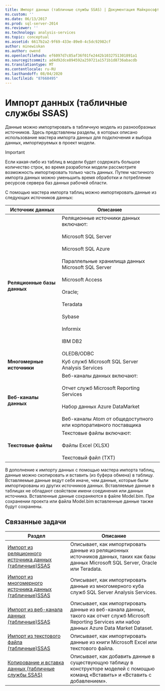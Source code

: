 ```yaml
---
title: Импорт данных (табличные службы SSAS) | Документация Майкрософт
ms.custom: ''
ms.date: 06/13/2017
ms.prod: sql-server-2014
ms.reviewer: ''
ms.technology: analysis-services
ms.topic: conceptual
ms.assetid: 6617b2a2-9f69-433e-89e0-4c5dc92982cf
author: minewiskan
ms.author: owend
ms.openlocfilehash: ef6097d7c85af36f01fe2442b1032751301891a1
ms.sourcegitcommit: ad4d92dce894592a259721a1571b1d8736abacdb
ms.translationtype: MT
ms.contentlocale: ru-RU
ms.lasthandoff: 08/04/2020
ms.locfileid: "87668495"
---
```

# <a name="import-data-ssas-tabular"></a>Импорт данных (табличные службы SSAS)
  Данные можно импортировать в табличную модель из разнообразных источников. Здесь представлены разделы, в которых описано использование мастера импорта данных для подключения и выбора данных, импортируемых в проект модели.  
  
> [!IMPORTANT]  
>  Если какая-либо из таблиц в модели будет содержать большое количество строк, во время разработки модели рассмотрите возможность импортировать только часть данных. Путем частичного импорта данных можно уменьшить время обработки и потребление ресурсов сервера баз данных рабочей области.  
  
 С помощью мастера импорта таблиц можно импортировать данные из следующих источников данных:  
  
|**Источник данных**|**Описание**|  
|---------------------|---------------------|  
|**Реляционные базы данных**|Реляционные источники данных включают:<br /><br /> Microsoft SQL Server<br /><br /> Microsoft SQL Azure<br /><br /> Параллельные хранилища данных Microsoft SQL Server<br /><br /> Microsoft Access<br /><br /> Oracle;<br /><br /> Teradata<br /><br /> Sybase<br /><br /> Informix<br /><br /> IBM DB2<br /><br /> OLEDB/ODBC|  
|**Многомерные источники**|Куб служб Microsoft SQL Server Analysis Services|  
|**Веб-каналы данных**|Веб-каналы данных включают:<br /><br /> Отчет служб Microsoft Reporting Services<br /><br /> Набор данных Azure DataMarket<br /><br /> Веб-каналы Atom от общедоступного или корпоративного поставщика|  
|**Текстовые файлы**|Текстовые файлы включают:<br /><br /> Файлы Excel (XLSX)<br /><br /> Текстовый файл (TXT)|  
  
 В дополнение к импорту данных с помощью мастера импорта таблиц, данные можно скопировать и вставить (из буфера обмена) в таблицу. Вставляемые данные ведут себя иначе, чем данные, которые были импортированы из других источников данных. Вставляемые данные в таблицах не обладают свойством имени соединения или данных источника. Вставленные данные сохраняются в файле Model.bim. При сохранении проекта или файла Model.bim вставленные данные также будут сохранены.  
  
## <a name="related-tasks"></a>Связанные задачи  
  
|Раздел|Описание|  
|-----------|-----------------|  
|[Импорт из реляционного источника данных &#40;табличные&#41;SSAS](import-from-a-relational-data-source-ssas-tabular.md)|Описывает, как импортировать данные из реляционных источников данных, таких как базы данных Microsoft SQL Server, Oracle или Teradata.|  
|[Импорт из многомерного источника данных &#40;табличные&#41;SSAS](import-from-a-multidimensional-data-source-ssas-tabular.md)|Описывает, как импортировать данные из многомерного куба служб SQL Server Analysis Services.|  
|[Импорт из веб-канала данных &#40;табличные&#41;SSAS](import-from-a-data-feed-ssas-tabular.md)|Описывает, как импортировать данные из веб-канала данных, такого как отчет служб Microsoft Reporting Services или набор данных Azure Data Market Dataset.|  
|[Импорт из текстового файла &#40;табличные&#41;SSAS](import-from-a-text-file-ssas-tabular.md)|Описывает, как импортировать данные из книги Microsoft Excel или текстового файла.|  
|[Копирование и вставка данных (табличные службы SSAS)](copy-and-paste-data-ssas-tabular.md)|Описывает, как добавить данные в существующую таблицу в конструкторе моделей с помощью команд «Вставить» и «Вставить с добавлением».|  
  
  
